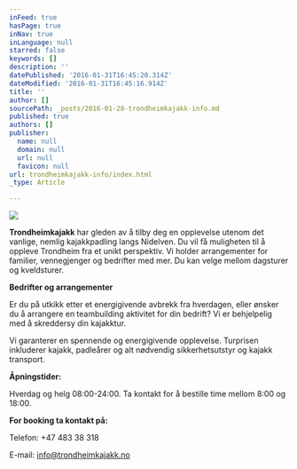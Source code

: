```yaml
---
inFeed: true
hasPage: true
inNav: true
inLanguage: null
starred: false
keywords: []
description: ''
datePublished: '2016-01-31T16:45:20.314Z'
dateModified: '2016-01-31T16:45:16.914Z'
title: ''
author: []
sourcePath: _posts/2016-01-28-trondheimkajakk-info.md
published: true
authors: []
publisher:
  name: null
  domain: null
  url: null
  favicon: null
url: trondheimkajakk-info/index.html
_type: Article

---
```

![](https://s3-us-west-2.amazonaws.com/the-grid-img/p/12b924d6e9f4debf911023fbb23d7b9a5c4d5806.png)

**Trondheimkajakk** har gleden av å tilby deg en opplevelse utenom
det vanlige, nemlig kajakkpadling langs Nidelven. Du vil få
muligheten til å oppleve Trondheim fra et unikt perspektiv. Vi
holder arrangementer for familier, vennegjenger og bedrifter med mer.
Du kan velge mellom dagsturer og kveldsturer.

**Bedrifter og arrangementer**

Er du på utkikk etter et energigivende avbrekk fra hverdagen,
eller ønsker du å arrangere en teambuilding aktivitet for din
bedrift? Vi er behjelpelig med å skreddersy din kajakktur.

Vi garanterer en spennende og energigivende opplevelse. Turprisen
inkluderer kajakk, padleårer og alt nødvendig sikkerhetsutstyr og
kajakk transport.

**Åpningstider:**

Hverdag og helg 08:00-24:00\. Ta kontakt for å bestille time
mellom 8:00 og 18:00\.

**For booking ta kontakt på:**

Telefon: +47 483 38 318

E-mail: info@trondheimkajakk.no